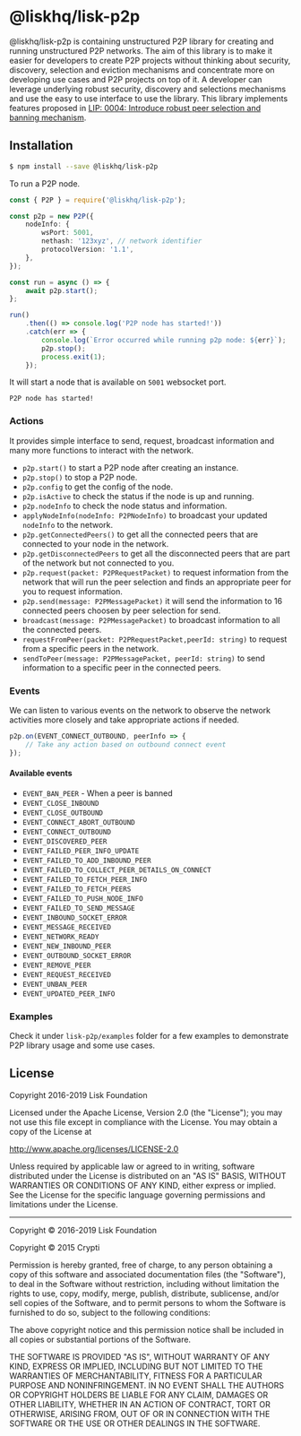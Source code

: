 # @liskhq/lisk-p2p

@liskhq/lisk-p2p is containing unstructured P2P library for creating and running unstructured P2P networks. The aim of this library is to make it easier for developers to create P2P projects without thinking about security, discovery, selection and eviction mechanisms and concentrate more on developing use cases and P2P projects on top of it. A developer can leverage underlying robust security, discovery and selections mechanisms and use the easy to use interface to use the library. This library implements features proposed in [LIP: 0004: Introduce robust peer selection and banning mechanism](https://github.com/LiskHQ/lips/blob/master/proposals/lip-0004.md).

## Installation

```sh
$ npm install --save @liskhq/lisk-p2p
```

To run a P2P node.

```typescript
const { P2P } = require('@liskhq/lisk-p2p');

const p2p = new P2P({
	nodeInfo: {
		wsPort: 5001,
		nethash: '123xyz', // network identifier
		protocolVersion: '1.1',
	},
});

const run = async () => {
	await p2p.start();
};

run()
	.then(() => console.log('P2P node has started!'))
	.catch(err => {
		console.log(`Error occurred while running p2p node: ${err}`);
		p2p.stop();
		process.exit(1);
	});
```

It will start a node that is available on `5001` websocket port.

```shell
P2P node has started!
```

### Actions

It provides simple interface to send, request, broadcast information and many more functions to interact with the network.

- `p2p.start()` to start a P2P node after creating an instance.
- `p2p.stop()` to stop a P2P node.
- `p2p.config` to get the config of the node.
- `p2p.isActive` to check the status if the node is up and running.
- `p2p.nodeInfo` to check the node status and information.
- `applyNodeInfo(nodeInfo: P2PNodeInfo)` to broadcast your updated `nodeInfo` to the network.
- `p2p.getConnectedPeers()` to get all the connected peers that are connected to your node in the network.
- `p2p.getDisconnectedPeers` to get all the disconnected peers that are part of the network but not connected to you.
- `p2p.request(packet: P2PRequestPacket)` to request information from the network that will run the peer selection and finds an appropriate peer for you to request information.
- `p2p.send(message: P2PMessagePacket)` it will send the information to 16 connected peers choosen by peer selection for send.
- `broadcast(message: P2PMessagePacket)` to broadcast information to all the connected peers.
- `requestFromPeer(packet: P2PRequestPacket,peerId: string)` to request from a specific peers in the network.
- `sendToPeer(message: P2PMessagePacket, peerId: string)` to send information to a specific peer in the connected peers.

### Events

We can listen to various events on the network to observe the network activities more closely and take appropriate actions if needed.

```typescript
p2p.on(EVENT_CONNECT_OUTBOUND, peerInfo => {
	// Take any action based on outbound connect event
});
```

#### Available events

- `EVENT_BAN_PEER` - When a peer is banned
- `EVENT_CLOSE_INBOUND`
- `EVENT_CLOSE_OUTBOUND`
- `EVENT_CONNECT_ABORT_OUTBOUND`
- `EVENT_CONNECT_OUTBOUND`
- `EVENT_DISCOVERED_PEER`
- `EVENT_FAILED_PEER_INFO_UPDATE`
- `EVENT_FAILED_TO_ADD_INBOUND_PEER`
- `EVENT_FAILED_TO_COLLECT_PEER_DETAILS_ON_CONNECT`
- `EVENT_FAILED_TO_FETCH_PEER_INFO`
- `EVENT_FAILED_TO_FETCH_PEERS`
- `EVENT_FAILED_TO_PUSH_NODE_INFO`
- `EVENT_FAILED_TO_SEND_MESSAGE`
- `EVENT_INBOUND_SOCKET_ERROR`
- `EVENT_MESSAGE_RECEIVED`
- `EVENT_NETWORK_READY`
- `EVENT_NEW_INBOUND_PEER`
- `EVENT_OUTBOUND_SOCKET_ERROR`
- `EVENT_REMOVE_PEER`
- `EVENT_REQUEST_RECEIVED`
- `EVENT_UNBAN_PEER`
- `EVENT_UPDATED_PEER_INFO`

### Examples

Check it under `lisk-p2p/examples` folder for a few examples to demonstrate P2P library usage and some use cases.

## License

Copyright 2016-2019 Lisk Foundation

Licensed under the Apache License, Version 2.0 (the "License");
you may not use this file except in compliance with the License.
You may obtain a copy of the License at

http://www.apache.org/licenses/LICENSE-2.0

Unless required by applicable law or agreed to in writing, software
distributed under the License is distributed on an "AS IS" BASIS,
WITHOUT WARRANTIES OR CONDITIONS OF ANY KIND, either express or implied.
See the License for the specific language governing permissions and
limitations under the License.

---

Copyright © 2016-2019 Lisk Foundation

Copyright © 2015 Crypti

Permission is hereby granted, free of charge, to any person obtaining a copy of this software and associated documentation files (the "Software"), to deal in the Software without restriction, including without limitation the rights to use, copy, modify, merge, publish, distribute, sublicense, and/or sell copies of the Software, and to permit persons to whom the Software is furnished to do so, subject to the following conditions:

The above copyright notice and this permission notice shall be included in all copies or substantial portions of the Software.

THE SOFTWARE IS PROVIDED "AS IS", WITHOUT WARRANTY OF ANY KIND, EXPRESS OR IMPLIED, INCLUDING BUT NOT LIMITED TO THE WARRANTIES OF MERCHANTABILITY, FITNESS FOR A PARTICULAR PURPOSE AND NONINFRINGEMENT. IN NO EVENT SHALL THE AUTHORS OR COPYRIGHT HOLDERS BE LIABLE FOR ANY CLAIM, DAMAGES OR OTHER LIABILITY, WHETHER IN AN ACTION OF CONTRACT, TORT OR OTHERWISE, ARISING FROM, OUT OF OR IN CONNECTION WITH THE SOFTWARE OR THE USE OR OTHER DEALINGS IN THE SOFTWARE.

[lisk core github]: https://github.com/LiskHQ/lisk
[lisk documentation site]: https://lisk.io/documentation/lisk-elements
